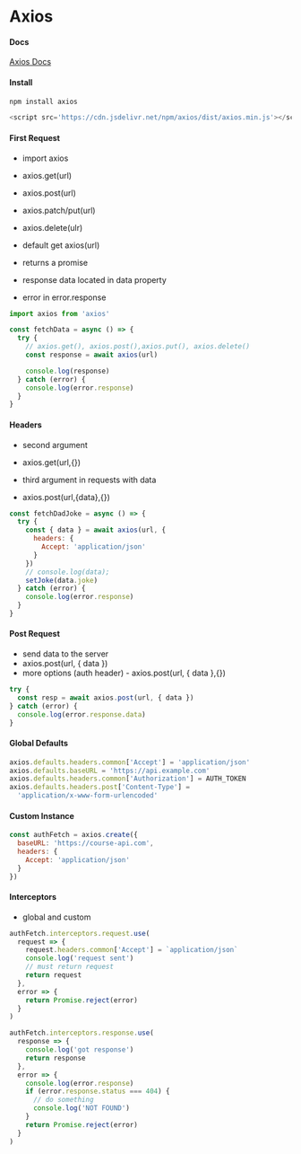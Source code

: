 # Axios

#### Docs

[Axios Docs](https://axios-http.com/docs/intro)

#### Install

```sh
npm install axios
```

```js
<script src='https://cdn.jsdelivr.net/npm/axios/dist/axios.min.js'></script>
```

#### First Request

- import axios

- axios.get(url)
- axios.post(url)
- axios.patch/put(url)
- axios.delete(ulr)

- default get axios(url)

- returns a promise
- response data located in data property
- error in error.response

```js
import axios from 'axios'

const fetchData = async () => {
  try {
    // axios.get(), axios.post(),axios.put(), axios.delete()
    const response = await axios(url)

    console.log(response)
  } catch (error) {
    console.log(error.response)
  }
}
```

#### Headers

- second argument
- axios.get(url,{})

- third argument in requests with data
- axios.post(url,{data},{})

```js
const fetchDadJoke = async () => {
  try {
    const { data } = await axios(url, {
      headers: {
        Accept: 'application/json'
      }
    })
    // console.log(data);
    setJoke(data.joke)
  } catch (error) {
    console.log(error.response)
  }
}
```

#### Post Request

- send data to the server
- axios.post(url, { data })
- more options (auth header) - axios.post(url, { data },{})

```js
try {
  const resp = await axios.post(url, { data })
} catch (error) {
  console.log(error.response.data)
}
```

#### Global Defaults

```js
axios.defaults.headers.common['Accept'] = 'application/json'
axios.defaults.baseURL = 'https://api.example.com'
axios.defaults.headers.common['Authorization'] = AUTH_TOKEN
axios.defaults.headers.post['Content-Type'] =
  'application/x-www-form-urlencoded'
```

#### Custom Instance

```js
const authFetch = axios.create({
  baseURL: 'https://course-api.com',
  headers: {
    Accept: 'application/json'
  }
})
```

#### Interceptors

- global and custom

```js
authFetch.interceptors.request.use(
  request => {
    request.headers.common['Accept'] = `application/json`
    console.log('request sent')
    // must return request
    return request
  },
  error => {
    return Promise.reject(error)
  }
)

authFetch.interceptors.response.use(
  response => {
    console.log('got response')
    return response
  },
  error => {
    console.log(error.response)
    if (error.response.status === 404) {
      // do something
      console.log('NOT FOUND')
    }
    return Promise.reject(error)
  }
)
```
